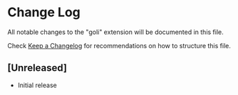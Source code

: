 # Change Log

All notable changes to the "goli" extension will be documented in this file.

Check [Keep a Changelog](http://keepachangelog.com/) for recommendations on how to structure this file.

## [Unreleased]

- Initial release